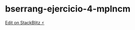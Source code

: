 # bserrang-ejercicio-4-mplncm

[Edit on StackBlitz ⚡️](https://stackblitz.com/edit/bserrang-ejercicio-4-mplncm)